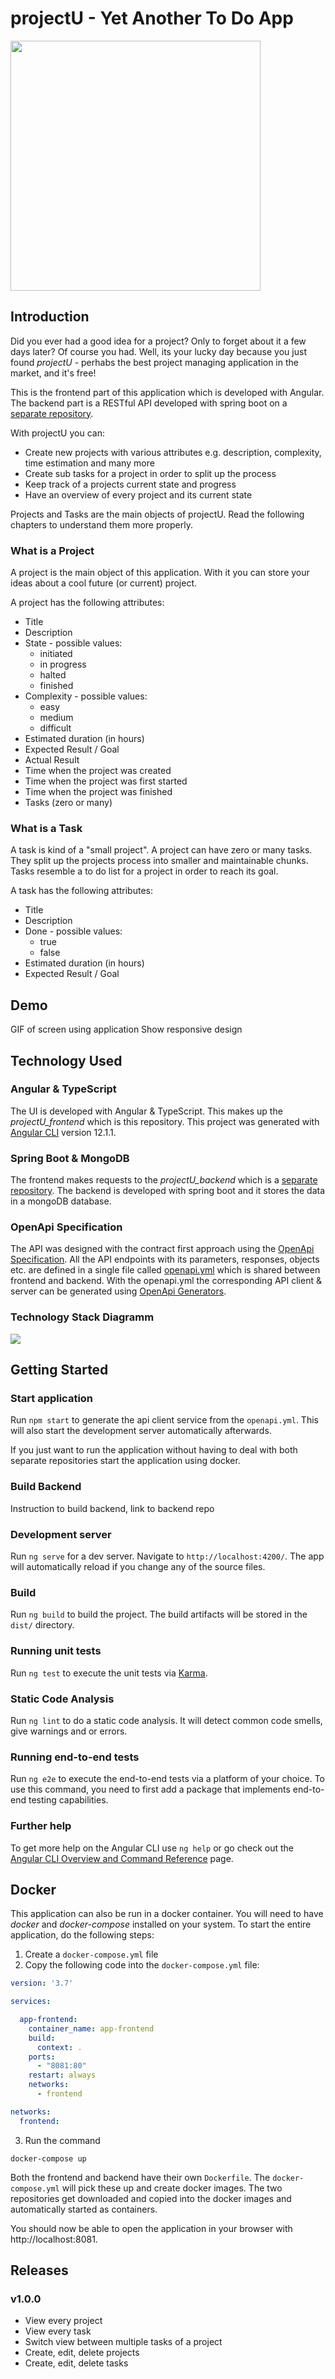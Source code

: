 # projectU - Yet Another To Do App
<img src="./src/assets/images/logo-banner.png" width="400"/>


## Introduction
Did you ever had a good idea for a project? Only to forget about it a few days later? Of course you had. Well, its your lucky day because you just found _projectU_ - perhabs the best project managing application in the market, and it's free!

This is the frontend part of this application which is developed with Angular.
The backend part is a RESTful API developed with spring boot on a [separate repository](https://github.com/RonnyFalconeri/projectU_backend).

With projectU you can:

  - Create new projects with various attributes e.g. description, complexity, time estimation and many more
  - Create sub tasks for a project in order to split up the process
  - Keep track of a projects current state and progress
  - Have an overview of every project and its current state

Projects and Tasks are the main objects of projectU. Read the following chapters to understand them more properly.

### What is a Project
A project is the main object of this application. With it you can store your ideas about a cool future (or current) project. 

A project has the following attributes:

  - Title
  - Description
  - State - possible values:
    - initiated
    - in progress
    - halted
    - finished
  - Complexity - possible values:
    - easy
    - medium
    - difficult
  - Estimated duration (in hours)
  - Expected Result / Goal
  - Actual Result
  - Time when the project was created
  - Time when the project was first started
  - Time when the project was finished
  - Tasks (zero or many)

### What is a Task
A task is kind of a "small project". A project can have zero or many tasks. They split up the projects process into smaller and maintainable chunks. Tasks resemble a to do list for a project in order to reach its goal.

A task has the following attributes:

  - Title
  - Description
  - Done - possible values:
    - true
    - false
  - Estimated duration (in hours)
  - Expected Result / Goal


## Demo
GIF of screen using application
Show responsive design


## Technology Used

### Angular & TypeScript
The UI is developed with Angular & TypeScript. This makes up the _projectU_frontend_ which is this repository. This project was generated with [Angular CLI](https://github.com/angular/angular-cli) version 12.1.1.

### Spring Boot & MongoDB
The frontend makes requests to the _projectU_backend_ which is a [separate repository](https://github.com/RonnyFalconeri/projectU_backend). The backend is developed with spring boot and it stores the data in a mongoDB database.

### OpenApi Specification
The API was designed with the contract first approach using the [OpenApi Specification](https://swagger.io/specification/). All the API endpoints with its parameters, responses, objects etc. are defined in a single file called [openapi.yml](./src/assets/openapi/openapi.yaml) which is shared between frontend and backend. With the openapi.yml the corresponding API client & server can be generated using [OpenApi Generators](https://openapi-generator.tech/docs/generators).

### Technology Stack Diagramm
<img src="./src/assets/images/projectu_techstack.png"/>


## Getting Started

### Start application
Run `npm start` to generate the api client service from the `openapi.yml`. This will also start the development server automatically afterwards.

If you just want to run the application without having to deal with both separate repositories start the application using docker.

### Build Backend
Instruction to build backend, link to backend repo

### Development server
Run `ng serve` for a dev server. Navigate to `http://localhost:4200/`. The app will automatically reload if you change any of the source files.

### Build
Run `ng build` to build the project. The build artifacts will be stored in the `dist/` directory.

### Running unit tests
Run `ng test` to execute the unit tests via [Karma](https://karma-runner.github.io).

### Static Code Analysis
Run `ng lint` to do a static code analysis. It will detect common code smells, give warnings and or errors.

### Running end-to-end tests
Run `ng e2e` to execute the end-to-end tests via a platform of your choice. To use this command, you need to first add a package that implements end-to-end testing capabilities.

### Further help
To get more help on the Angular CLI use `ng help` or go check out the [Angular CLI Overview and Command Reference](https://angular.io/cli) page.


## Docker
This application can also be run in a docker container.
You will need to have _docker_ and _docker-compose_ installed on your system.
To start the entire application, do the following steps:

1. Create a `docker-compose.yml` file
2. Copy the following code into the `docker-compose.yml` file:

``` yml
version: '3.7'

services:

  app-frontend:
    container_name: app-frontend
    build:
      context: .
    ports:
      - "8081:80"
    restart: always
    networks:
      - frontend

networks:
  frontend:
```

3. Run the command 
```
docker-compose up
```
Both the frontend and backend have their own `Dockerfile`. The `docker-compose.yml` will pick these up and create docker images.
The two repositories get downloaded and copied into the docker images and automatically started as containers.

You should now be able to open the application in your browser with http://localhost:8081.


## Releases

### v1.0.0
- View every project
- View every task
- Switch view between multiple tasks of a project
- Create, edit, delete projects
- Create, edit, delete tasks

